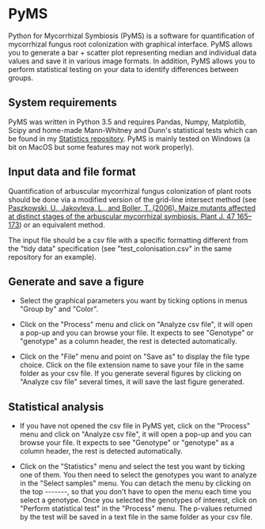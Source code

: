 # PyMS
Python for Mycorrhizal Symbiosis (PyMS) is a software for quantification of mycorrhizal fungus root colonization with graphical interface. PyMS allows you to generate a
bar + scatter plot representing median and individual data values and save it in various image formats. In addition, PyMS allows you
to perform statistical testing on your data to identify differences between groups.

## System requirements
PyMS was written in Python 3.5 and requires Pandas, Numpy, Matplotlib, Scipy and home-made Mann-Whitney and Dunn's statistical 
tests which can be found in my [Statistics repository](https://github.com/jschnab/statistics).
PyMS is mainly tested on Windows (a bit on MacOS but some features may not work properly).

## Input data and file format
Quantification of arbuscular mycorrhizal fungus colonization of plant roots should be done via a modified version of the grid-line
intersect method (see [Paszkowski, U., Jakovleva, L., and Boller, T. (2006). Maize mutants affected at distinct stages of the 
arbuscular mycorrhizal symbiosis. Plant J. 47 165–173](https://www.ncbi.nlm.nih.gov/pubmed/16762030)) or an equivalent method.

The input file should be a csv file with a specific formatting different from the "tidy data" specification 
(see "test_colonisation.csv" in the same repository for an example).

## Generate and save a figure
* Select the graphical parameters you want by ticking options in menus "Group by" and "Color".

* Click on the "Process" menu and click on "Analyze csv file", it will open a pop-up and you can browse your file. It expects to see "Genotype" or "genotype" as a column header, the rest is detected automatically.

* Click on the "File" menu and point on "Save as" to display the file type choice. Click on the file extension name to save your file in the same folder as your csv file. If you generate several figures by clicking on "Analyze csv file" several times, it will save the last figure generated.

## Statistical analysis
* If you have not opened the csv file in PyMS yet, click on the "Process" menu and click on "Analyze csv file", it will open a 
pop-up and you can browse your file. It expects to see "Genotype" or "genotype" as a column header, the rest is detected 
automatically.

* Click on the "Statistics" menu and select the test you want by ticking one of 
them. You then need to select the genotypes you want to analyze in the "Select samples" menu. You can detach the menu by clicking on the top -------, so that you don't have to open the menu each time you select a genotype. Once you selected the genotypes of interest, click on "Perform statistical test" in the "Process" menu. The p-values returned by the test will be saved in a text file in the same folder as your csv file.

